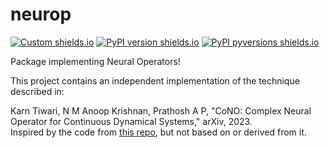 # neurop 

[![Custom shields.io](https://img.shields.io/badge/docs-brightgreen?logo=github&logoColor=green&label=gh-pages)](https://lonelyneutrin0.github.io/neurop/)
[![PyPI version shields.io](https://img.shields.io/pypi/v/neurop.svg)](https://pypi.python.org/pypi/neurop/)
[![PyPI pyversions shields.io](https://img.shields.io/pypi/pyversions/neurop.svg)](https://pypi.python.org/pypi/neurop/)

Package implementing Neural Operators! 

This project contains an independent implementation of the technique described in:

Karn Tiwari, N M Anoop Krishnan, Prathosh A P, "CoNO: Complex Neural Operator for Continuous Dynamical Systems," arXiv, 2023.  
Inspired by the code from [this repo](https://github.com/M3RG-IITD/Complex-Neural-Operator/tree/main), but not based on or derived from it.

